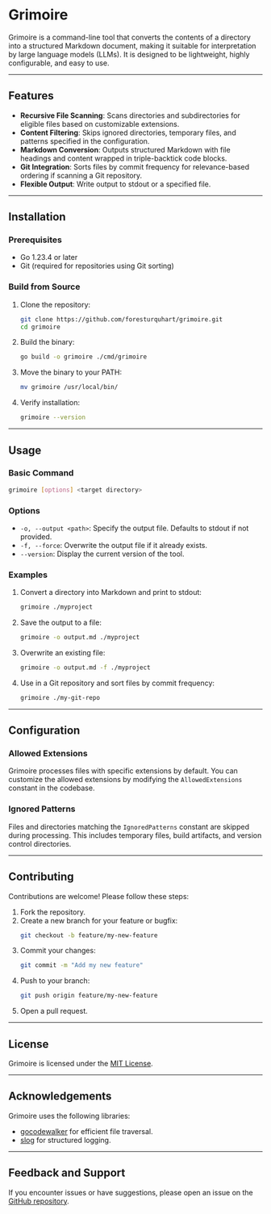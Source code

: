 # Grimoire

Grimoire is a command-line tool that converts the contents of a directory into a structured Markdown document, making it suitable for interpretation by large language models (LLMs). It is designed to be lightweight, highly configurable, and easy to use.

---

## Features

- **Recursive File Scanning**: Scans directories and subdirectories for eligible files based on customizable extensions.
- **Content Filtering**: Skips ignored directories, temporary files, and patterns specified in the configuration.
- **Markdown Conversion**: Outputs structured Markdown with file headings and content wrapped in triple-backtick code blocks.
- **Git Integration**: Sorts files by commit frequency for relevance-based ordering if scanning a Git repository.
- **Flexible Output**: Write output to stdout or a specified file.

---

## Installation

### Prerequisites

- Go 1.23.4 or later
- Git (required for repositories using Git sorting)

### Build from Source

1. Clone the repository:
   ```bash
   git clone https://github.com/foresturquhart/grimoire.git
   cd grimoire
   ```

2. Build the binary:
   ```bash
   go build -o grimoire ./cmd/grimoire
   ```

3. Move the binary to your PATH:
   ```bash
   mv grimoire /usr/local/bin/
   ```

4. Verify installation:
   ```bash
   grimoire --version
   ```

---

## Usage

### Basic Command

```bash
grimoire [options] <target directory>
```

### Options

- `-o, --output <path>`: Specify the output file. Defaults to stdout if not provided.
- `-f, --force`: Overwrite the output file if it already exists.
- `--version`: Display the current version of the tool.

### Examples

1. Convert a directory into Markdown and print to stdout:
   ```bash
   grimoire ./myproject
   ```

2. Save the output to a file:
   ```bash
   grimoire -o output.md ./myproject
   ```

3. Overwrite an existing file:
   ```bash
   grimoire -o output.md -f ./myproject
   ```

4. Use in a Git repository and sort files by commit frequency:
   ```bash
   grimoire ./my-git-repo
   ```

---

## Configuration

### Allowed Extensions

Grimoire processes files with specific extensions by default. You can customize the allowed extensions by modifying the `AllowedExtensions` constant in the codebase.

### Ignored Patterns

Files and directories matching the `IgnoredPatterns` constant are skipped during processing. This includes temporary files, build artifacts, and version control directories.

---

## Contributing

Contributions are welcome! Please follow these steps:

1. Fork the repository.
2. Create a new branch for your feature or bugfix:
   ```bash
   git checkout -b feature/my-new-feature
   ```
3. Commit your changes:
   ```bash
   git commit -m "Add my new feature"
   ```
4. Push to your branch:
   ```bash
   git push origin feature/my-new-feature
   ```
5. Open a pull request.

---

## License

Grimoire is licensed under the [MIT License](LICENSE).

---

## Acknowledgements

Grimoire uses the following libraries:

- [gocodewalker](https://github.com/boyter/gocodewalker) for efficient file traversal.
- [slog](https://pkg.go.dev/log/slog) for structured logging.

---

## Feedback and Support

If you encounter issues or have suggestions, please open an issue on the [GitHub repository](https://github.com/foresturquhart/grimoire/issues).

